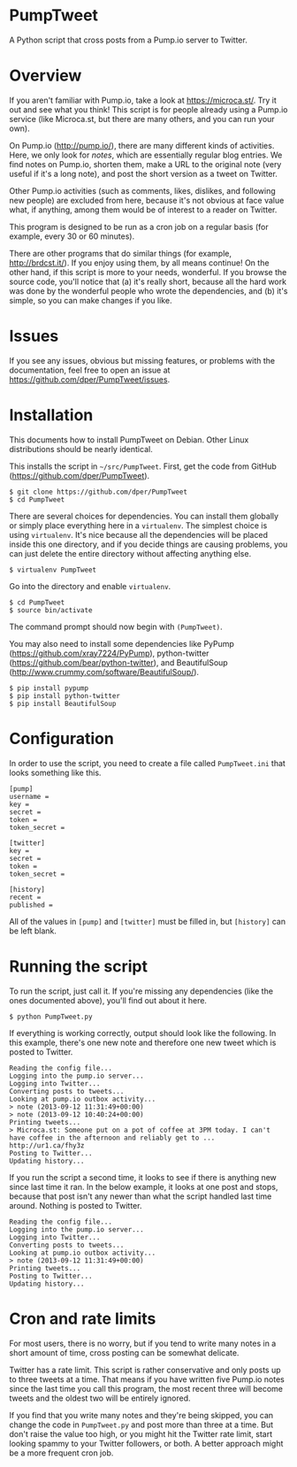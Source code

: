 PumpTweet
=========

A Python script that cross posts from a Pump.io server to Twitter.

Overview
========

If you aren't familiar with Pump.io, take a look at <https://microca.st/>.  Try it out and see what you think!  This script is for people already using a Pump.io service (like Microca.st, but there are many others, and you can run your own).

On Pump.io (<http://pump.io/>), there are many different kinds of activities.  Here, we only look for *notes*, which are essentially regular blog entries.  We find notes on Pump.io, shorten them, make a URL to the original note (very useful if it's a long note), and post the short version as a tweet on Twitter.

Other Pump.io activities (such as comments, likes, dislikes, and following new people) are excluded from here, because it's not obvious at face value what, if anything, among them would be of interest to a reader on Twitter.

This program is designed to be run as a cron job on a regular basis (for example, every 30 or 60 minutes).

There are other programs that do similar things (for example, <http://brdcst.it/>).  If you enjoy using them, by all means continue!  On the other hand, if this script is more to your needs, wonderful.  If you browse the source code, you'll notice that (a) it's really short, because all the hard work was done by the wonderful people who wrote the dependencies, and (b) it's simple, so you can make changes if you like.

Issues
======

If you see any issues, obvious but missing features, or problems with the documentation, feel free to open an issue at <https://github.com/dper/PumpTweet/issues>.

Installation
============

This documents how to install PumpTweet on Debian.  Other Linux distributions should be nearly identical.

This installs the script in `~/src/PumpTweet`.  First, get the code from GitHub (<https://github.com/dper/PumpTweet>).

    $ git clone https://github.com/dper/PumpTweet
    $ cd PumpTweet

There are several choices for dependencies.  You can install them globally or simply place everything here in a `virtualenv`.  The simplest choice is using `virtualenv`.  It's nice because all the dependencies will be placed inside this one directory, and if you decide things are causing problems, you can just delete the entire directory without affecting anything else.

    $ virtualenv PumpTweet

Go into the directory and enable `virtualenv`.

    $ cd PumpTweet
    $ source bin/activate

The command prompt should now begin with `(PumpTweet)`.

You may also need to install some dependencies like PyPump (<https://github.com/xray7224/PyPump>), python-twitter (<https://github.com/bear/python-twitter>), and BeautifulSoup (<http://www.crummy.com/software/BeautifulSoup/>).

    $ pip install pypump
    $ pip install python-twitter
    $ pip install BeautifulSoup

Configuration
=============

In order to use the script, you need to create a file called `PumpTweet.ini` that looks something like this.

    [pump]
    username = 
    key = 
    secret = 
    token = 
    token_secret = 
    
    [twitter]
    key = 
    secret = 
    token = 
    token_secret = 
        
    [history]
    recent = 
    published = 

All of the values in `[pump]` and `[twitter]` must be filled in, but `[history]` can be left blank.

Running the script
==================

To run the script, just call it.  If you're missing any dependencies (like the ones documented above), you'll find out about it here.

    $ python PumpTweet.py

If everything is working correctly, output should look like the following.  In this example, there's one new note and therefore one new tweet which is posted to Twitter.

    Reading the config file...
    Logging into the pump.io server...
    Logging into Twitter...
    Converting posts to tweets...
    Looking at pump.io outbox activity...
    > note (2013-09-12 11:31:49+00:00)
    > note (2013-09-12 10:40:24+00:00)
    Printing tweets...
    > Microca.st: Someone put on a pot of coffee at 3PM today. I can't have coffee in the afternoon and reliably get to ... http://ur1.ca/fhy3z
    Posting to Twitter...
    Updating history...

If you run the script a second time, it looks to see if there is anything new since last time it ran.  In the below example, it looks at one post and stops, because that post isn't any newer than what the script handled last time around.  Nothing is posted to Twitter.

    Reading the config file...
    Logging into the pump.io server...
    Logging into Twitter...
    Converting posts to tweets...
    Looking at pump.io outbox activity...
    > note (2013-09-12 11:31:49+00:00)
    Printing tweets...
    Posting to Twitter...
    Updating history...

Cron and rate limits
====================
For most users, there is no worry, but if you tend to write many notes in a short amount of time, cross posting can be somewhat delicate.

Twitter has a rate limit.  This script is rather conservative and only posts up to three tweets at a time.  That means if you have written five Pump.io notes since the last time you call this program, the most recent three will become tweets and the oldest two will be entirely ignored.

If you find that you write many notes and they're being skipped, you can change the code in `PumpTweet.py` and post more than three at a time.  But don't raise the value too high, or you might hit the Twitter rate limit, start looking spammy to your Twitter followers, or both.  A better approach might be a more frequent cron job.
